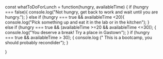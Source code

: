 const whatToDoForLunch = function(hungry, availableTime) {
  if (hungry === false){
    console.log("Not hungry, get back to work and wait until you are hungry.");
  } else if (hungry === true && availableTime <20){
    console.log("Pick something up and eat it in the lab or in the kitchen");
  } else if (hungry === true && (availableTime >=20 && availableTime <=30)); {
    console.log("You deserve a break! Try a place in Gastown");
  } if (hungry === true && availableTime > 30); {
    console.log (" This is a bootcamp, you should probably recondider");
  }
  
}